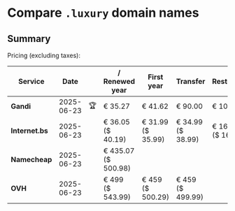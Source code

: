 # Compare `.luxury` domain names

## Summary

Pricing (excluding taxes):

| Service | Date |  | / Renewed year | First year | Transfer | Restoration |
|--|--|--|--|--|--|--|
| **Gandi** | 2025-06-23 | 🏆 | € 35.27 | € 41.62 | € 90.00 | € 101.71 |
| **Internet.bs** | 2025-06-23 |  | € 36.05<br>($ 40.19) | € 31.99<br>($ 35.99) | € 34.99<br>($ 38.99) | € 162.29<br>($ 160.19) |
| **Namecheap** | 2025-06-23 |  | € 435.07<br>($ 500.98) |  |  |  |
| **OVH** | 2025-06-23 |  | € 499<br>($ 543.99) | € 459<br>($ 500.29) | € 459<br>($ 499.99) |  |
